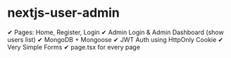 # nextjs-user-admin
✔ Pages: Home, Register, Login ✔ Admin Login &amp; Admin Dashboard (show users list) ✔ MongoDB + Mongoose ✔ JWT Auth using HttpOnly Cookie ✔ Very Simple Forms ✔ page.tsx for every page
